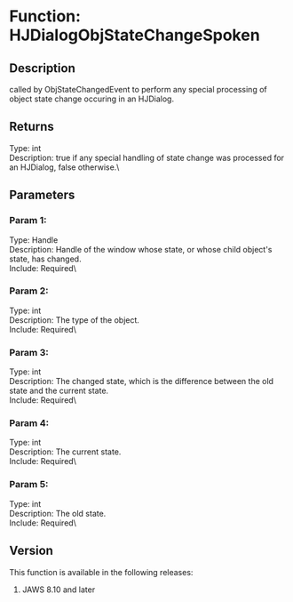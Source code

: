 # Function: HJDialogObjStateChangeSpoken

## Description

called by ObjStateChangedEvent to perform any special processing of
object state change occuring in an HJDialog.

## Returns

Type: int\
Description: true if any special handling of state change was processed
for an HJDialog, false otherwise.\

## Parameters

### Param 1:

Type: Handle\
Description: Handle of the window whose state, or whose child object\'s
state, has changed.\
Include: Required\

### Param 2:

Type: int\
Description: The type of the object.\
Include: Required\

### Param 3:

Type: int\
Description: The changed state, which is the difference between the old
state and the current state.\
Include: Required\

### Param 4:

Type: int\
Description: The current state.\
Include: Required\

### Param 5:

Type: int\
Description: The old state.\
Include: Required\

## Version

This function is available in the following releases:

1.  JAWS 8.10 and later
